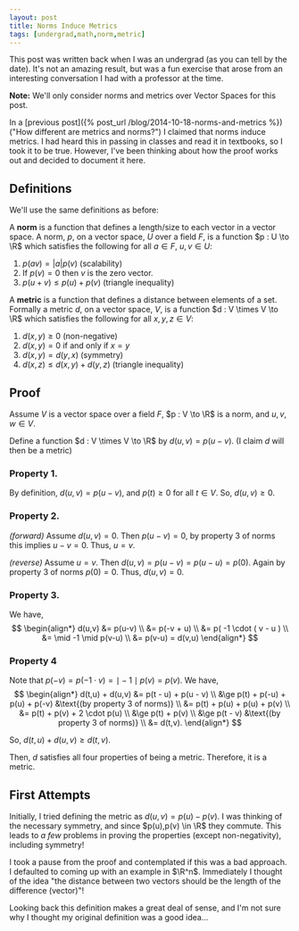 ```yaml
---
layout: post
title: Norms Induce Metrics
tags: [undergrad,math,norm,metric]
---
```


<div class="message">
This post was written back when I was an undergrad (as you can tell by the date). It's not an amazing result, but was a fun exercise that arose from an interesting conversation I had with a professor at the time.
</div>

__Note:__ We'll only consider norms and metrics over Vector Spaces for this post.

In a [previous post]({% post_url /blog/2014-10-18-norms-and-metrics %}) ("How different are metrics and norms?") I claimed that norms induce metrics. I had heard this in passing in classes and read it in textbooks, so I took it to be true. However, I've been thinking about how the proof works out and decided to document it here.

<!-- excerpt -->

Definitions
---

We'll use the same definitions as before:

A __norm__ is a function that defines a length/size to each vector in a vector space. A norm, $p$, on a vector space, $U$ over a field $F$, is a function $p : U \to \R$ which satisfies the following for all $a \in F$, $u,v \in U$:

1.  $p(a v) = \vert a \vert p(v)$ (scalability)
2.  If $p(v) = 0$ then $v$ is the zero vector.
3.  $p( u + v ) \le p(u) + p(v)$ (triangle inequality)

A __metric__ is a function that defines a distance between elements of a set. Formally a metric $d$, on a vector space, $V$, is a function $d : V \times V \to \R$ which satisfies the following for all $x,y,z \in V$:

1.  $d(x,y) \ge 0$ (non-negative)
2.  $d(x,y) = 0$ if and only if $x = y$
3.  $d(x,y) = d(y,x)$ (symmetry)
4.  $d(x,z) \le d(x,y) + d(y,z)$ (triangle inequality)

Proof
---

Assume $V$ is a vector space over a field $F$, $p : V \to \R$ is a norm, and $u,v,w \in V$.

Define a function $d : V \times V \to \R$ by $d(u, v) = p( u - v )$. (I claim $d$ will then be a metric)

### Property 1.
By definition, $d(u,v) = p(u - v)$, and $p(t) \ge 0$ for all $t \in V$. So, $d(u,v) \ge 0$.

### Property 2.
_(forward)_
Assume $d(u,v) = 0$. Then $p(u-v) = 0$, by property 3 of norms this implies $u-v = 0$. Thus, $u = v$.

_(reverse)_
Assume $u = v$. Then $d(u,v) = p(u-v) = p(u - u) = p(0)$. Again by property 3 of norms $p(0) = 0$. Thus, $d(u,v) = 0$.

### Property 3.
We have,
$$
\begin{align*}
d(u,v) &= p(u-v) \\
 &= p(-v + u) \\
 &= p( -1 \cdot ( v - u ) \\
 &= \mid -1 \mid p(v-u) \\
 &= p(v-u) = d(v,u)
\end{align*}
$$

### Property 4
Note that $p(-v) = p(-1 \cdot v) = \mid -1 \mid p(v) = p(v)$.
We have,
$$
\begin{align*}
d(t,u) + d(u,v) &= p(t - u) + p(u - v) \\
    &\ge p(t) + p(-u) + p(u) + p(-v) &\text{(by property 3 of norms)} \\
    &= p(t) + p(u) + p(u) + p(v) \\
    &= p(t) + p(v) + 2 \cdot p(u) \\
    &\ge p(t) + p(v) \\
    &\ge p(t - v) &\text{(by property 3 of norms)} \\
    &= d(t,v).
\end{align*}
$$

So, $d(t,u) + d(u,v) \ge d(t,v)$.

Then, $d$ satisfies all four properties of being a metric. Therefore, it is a metric.

First Attempts
---

Initially, I tried defining the metric as $d(u,v) = p(u) - p(v)$. I was thinking of the necessary symmetry, and since $p(u),p(v) \in \R$ they commute. This leads to _a few_ problems in proving the properties (except non-negativity), including symmetry!

I took a pause from the proof and contemplated if this was a bad approach. I defaulted to coming up with an example in $\R^n$. Immediately I thought of the idea "the distance between two vectors should be the length of the difference (vector)"!

Looking back this definition makes a great deal of sense, and I'm not sure why I thought my original definition was a good idea...
